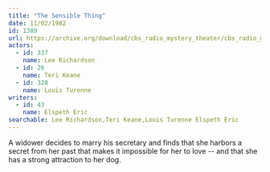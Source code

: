 ```yaml
---
title: "The Sensible Thing"
date: 11/02/1982
id: 1389
url: https://archive.org/download/cbs_radio_mystery_theater/cbs_radio_mystery_theater-1351-1399.zip/cbs_radio_mystery_theater-1351-1399%2Fcbsrmt_1389_the_sensible_thing.mp3
actors:  
  - id: 337
    name: Lee Richardson  
  - id: 26
    name: Teri Keane  
  - id: 328
    name: Louis Turenne
writers:  
  - id: 43
    name: Elspeth Eric
searchable: Lee Richardson,Teri Keane,Louis Turenne Elspeth Eric
---
```

A widower decides to marry his secretary and finds that she harbors a secret from her past that makes it impossible for her to love -- and that she has a strong attraction to her dog.